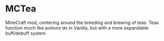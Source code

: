 MCTea
=====

MineCraft mod, centering around the breeding and brewing of teas. Teas function much like potions do in Vanilla, but with a more expandable buff/debuff system.
